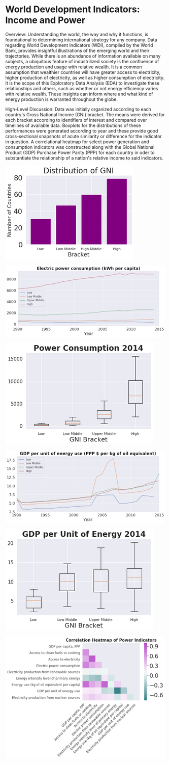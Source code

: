 # World Development Indicators: Income and Power


Overview: Understanding the world, the way and why it functions, is foundational to determining international strategy for any company. Data regarding World Development Indicators (WDI), compiled by the World Bank, provides insightful illustrations of the emerging world and their trajectories. While there is an abundance of information available on many subjects, a ubiquitous feature of industrilized society is the confluence of energy production and usage with relative wealth. It is a common assumption that wealthier countries will have greater access to electricity, higher production of electricity, as well as higher consumption of electricity. It is the scope of this Exploratory Data Analysis (EDA) to investigate these relationships and others, such as whether or not energy efficiency varies with relative wealth. These insights can inform where and what kind of energy production is warranted throughout the globe. 


High-Level Discussion: Data was initially organized according to each country's Gross National Income (GNI) bracket. The means were derived for each bracket according to identifiers of interest and compared over timelines of available data. Boxplots for the distributions of these performances were generated according to year and these provide good cross-sectional snapshots of acute similarity or difference for the indicator in question. A correlational heatmap for select power generation and consumption indicators was constructed along with the Global National Product (GDP) Purchase Power Parity (PPP) for each country in oder to substantiate the relationship of a nation's relative income to said indicators.


![](img/basic_distribution.png)


![](img/elec_plot.png)


![](img/elec_box.png)


![](img/gdp_plot.png)


![](img/gdp_box.png)


![](img/corr_hm.png)
